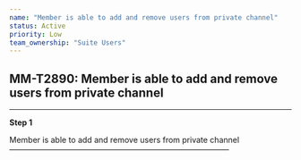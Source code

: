 ```yaml
---
name: "Member is able to add and remove users from private channel"
status: Active
priority: Low
team_ownership: "Suite Users"
---
```


## MM-T2890: Member is able to add and remove users from private channel

---

**Step 1**

Member is able to add and remove users from private channel\
————————————————————————————
